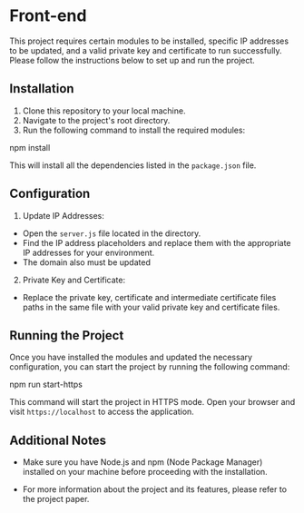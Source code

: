 # Front-end

This project requires certain modules to be installed, specific IP addresses to be updated, and a valid private key and certificate to run successfully. Please follow the instructions below to set up and run the project.

## Installation

1. Clone this repository to your local machine.
2. Navigate to the project's root directory.
3. Run the following command to install the required modules:

npm install

This will install all the dependencies listed in the `package.json` file.

## Configuration

1. Update IP Addresses:
- Open the `server.js` file located in the directory.
- Find the IP address placeholders and replace them with the appropriate IP addresses for your environment.
- The domain also must be updated

2. Private Key and Certificate:
- Replace the private key, certificate and intermediate certificate files paths in the same file with your valid private key and certificate files.

## Running the Project

Once you have installed the modules and updated the necessary configuration, you can start the project by running the following command:

npm run start-https


This command will start the project in HTTPS mode. Open your browser and visit `https://localhost` to access the application.

## Additional Notes

- Make sure you have Node.js and npm (Node Package Manager) installed on your machine before proceeding with the installation.

- For more information about the project and its features, please refer to the project paper.







